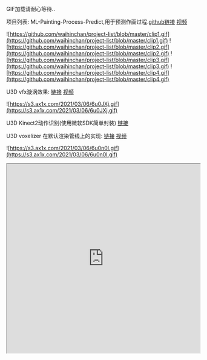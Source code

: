 GIF加载请耐心等待..


项目列表:
ML-Painting-Process-Predict,用于预测作画过程.[github链接](https://github.com/waihinchan/ML-Painting-Process-Predict) [视频](https://www.instagram.com/p/CGaxqnuBtrd/?igshid=109mbhe89ujlj)


![https://github.com/waihinchan/project-list/blob/master/clip1.gif](https://github.com/waihinchan/project-list/blob/master/clip1.gif)
![https://github.com/waihinchan/project-list/blob/master/clip2.gif](https://github.com/waihinchan/project-list/blob/master/clip2.gif)
![https://github.com/waihinchan/project-list/blob/master/clip3.gif](https://github.com/waihinchan/project-list/blob/master/clip3.gif)
![https://github.com/waihinchan/project-list/blob/master/clip4.gif](https://github.com/waihinchan/project-list/blob/master/clip4.gif)



U3D vfx漩涡效果: [链接](https://github.com/waihinchan/VFXSwrilEffect) [视频](https://vimeo.com/520239095)


![https://s3.ax1x.com/2021/03/06/6u0JXj.gif](https://s3.ax1x.com/2021/03/06/6u0JXj.gif)


U3D Kinect2动作识别(使用微软SDK简单封装) [链接](https://github.com/waihinchan/UnityKinectPoseDetect)


U3D voxelizer 在默认渲染管线上的实现: [链接](https://github.com/waihinchan/voxelize_rebuild/tree/main/Voxelizer_Rebuild%20) [视频](https://vimeo.com/user92504253/review/520286190/a7a7ad41d0)

![https://s3.ax1x.com/2021/03/06/6u0n0I.gif](https://s3.ax1x.com/2021/03/06/6u0n0I.gif)

<iframe height=498 width=510 src="https://vimeo.com/user92504253">

U3D Kinect + 实时烘焙SDF + VFX简单实现 


U3D 默认渲染管线失真+碎片重组效果 


U3D VFX音乐可视化(进行中)



其他作品:

像素动画: [链接](https://openprocessing.org/sketch/1054297)

![https://s3.ax1x.com/2021/03/06/6u0mnA.gif](https://s3.ax1x.com/2021/03/06/6u0mnA.gif)


基于kinectV2+帧差追踪 ,部分性能受限于Kinect深度,视频为demo)[视频](https://vimeo.com/448307493) [项目链接](https://www.huodongxing.com/event/5570505793700)

![https://s3.ax1x.com/2021/03/06/6u081g.gif](https://s3.ax1x.com/2021/03/06/6u081g.gif)
![https://s3.ax1x.com/2021/03/06/6u039S.gif](https://s3.ax1x.com/2021/03/06/6u039S.gif)

Monadot复现(基于openframework) [视频](https://vimeo.com/448299173)

![https://s3.ax1x.com/2021/03/06/6u0GcQ.gif](https://s3.ax1x.com/2021/03/06/6u0GcQ.gif)



UIUX原型交互部分见 https://github.com/waihinchan/myPortfolio2019-2021/tree/master/UIUX_protfolio

柏松盘采样 [链接](https://github.com/waihinchan/learning/tree/master/OF%26processing/fast_poission_pan)

柏林噪声复现(基于openframework) [视频](https://vimeo.com/448303520)


梵高星夜流动复现(基于openframework)[视频](https://www.instagram.com/p/B8IBWjzgxMy/?utm_source=ig_web_copy_link)


